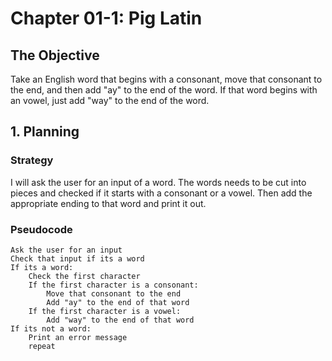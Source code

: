 # Chapter 01-1: Pig Latin

## The Objective
Take an English word that begins with a consonant, move that consonant to the end, and then add "ay" to the end of the word.
If that word begins with an vowel, just add "way" to the end of the word.

## 1. Planning
### Strategy

I will ask the user for an input of a word. 
The words needs to be cut into pieces and checked if it starts with a consonant or a vowel. Then add the appropriate ending to that word and print it out.
### Pseudocode

```
Ask the user for an input
Check that input if its a word
If its a word:
    Check the first character
    If the first character is a consonant:
        Move that consonant to the end
        Add "ay" to the end of that word
    If the first character is a vowel:
        Add "way" to the end of that word
If its not a word:
    Print an error message
    repeat
```
